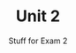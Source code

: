 ---
title: "Unit 2"
# list or single layouts are possible
layout: single-series # list, list-sidebar, single-series
weight: 2
subtitle: "Stuff for Exam 2"
description: |
  Civil  Rights, Political Parties, Interest Groups, and Institutions 
cascade:
  draft: false
  # list or single layouts are possible
  layout: single-series # list, list-sidebar, single-series
  date: 2022-03-28
---